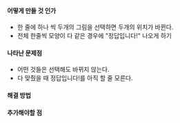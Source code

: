 #### 어떻게 만들 것 인가  
  - 한 줄에 하나 씩 두개의 그림을 선택하면 두개의 위치가 바뀐다.
  - 전체 한줄씩 모양이 다 같은 경우에 "정답입니다!" 나오게 하기  

#### 나타난 문제점  
  - 어떤 것들은 선택해도 바뀌지 않는다.  
  - 다 맞췄을 때 정답입니다!를 아직 할 줄 모른다.  

#### 해결 방법  

#### 추가해야할 점  
